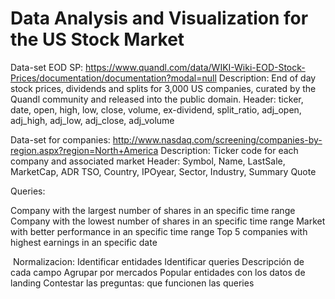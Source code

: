 <h1> Data Analysis and Visualization for the US Stock Market </h1>

Data-set EOD SP: https://www.quandl.com/data/WIKI-Wiki-EOD-Stock-Prices/documentation/documentation?modal=null
Description: End of day stock prices, dividends and splits for 3,000 US companies, curated by the Quandl community and released into the public domain.
Header: ticker, date, open, high, low, close, volume, ex-dividend, split_ratio, adj_open, adj_high, adj_low, adj_close, adj_volume


Data-set for companies: http://www.nasdaq.com/screening/companies-by-region.aspx?region=North+America
Description:  Ticker code for each company and associated market
Header: Symbol, Name, LastSale, MarketCap, ADR TSO, Country, IPOyear, Sector, Industry, Summary Quote

Queries:

Company with the largest number of shares in an specific time range
Company with the lowest number of shares in an specific time range
Market with better performance in an specific time range
Top 5 companies with highest earnings in an specific date



​
Normalizacion:
Identificar entidades
Identificar queries
Descripción de cada campo
Agrupar por mercados
Popular entidades con los datos de landing
Contestar las preguntas: que funcionen las queries







